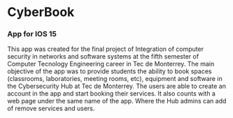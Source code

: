 # CyberBook
### App for IOS 15

This app was created for the final project of Integration of computer security in networks and software systems at the fifth semester of Computer Tecnology Engineering career in Tec de Monterrey. The main objective of the app was to provide students the ability to book spaces (classrooms, laboratories, meeting rooms, etc), equipment and software in the Cybersecurity Hub at Tec de Monterrey. The users are able to create an account in the app and start booking their services. It also counts with a web page under the same name of the app. Where the Hub admins can add of remove services and users.
